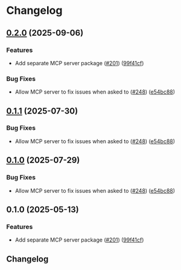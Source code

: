 # Changelog

## [0.2.0](https://github.com/Pixel998/rewrite/compare/mcp-v0.1.1...mcp-v0.2.0) (2025-09-06)


### Features

* Add separate MCP server package ([#201](https://github.com/Pixel998/rewrite/issues/201)) ([99f41cf](https://github.com/Pixel998/rewrite/commit/99f41cf3c4788a3bc0111de807ce599b8084d480))


### Bug Fixes

* Allow MCP server to fix issues when asked to ([#248](https://github.com/Pixel998/rewrite/issues/248)) ([e54bc88](https://github.com/Pixel998/rewrite/commit/e54bc880107b6d75cd4951aaf4ee4e64c44503f6))

## [0.1.1](https://github.com/eslint/rewrite/compare/mcp-v0.1.0...mcp-v0.1.1) (2025-07-30)


### Bug Fixes

* Allow MCP server to fix issues when asked to ([#248](https://github.com/eslint/rewrite/issues/248)) ([e54bc88](https://github.com/eslint/rewrite/commit/e54bc880107b6d75cd4951aaf4ee4e64c44503f6))

## [0.1.0](https://github.com/eslint/rewrite/compare/mcp-v0.1.0...mcp-v0.1.0) (2025-07-29)


### Bug Fixes

* Allow MCP server to fix issues when asked to ([#248](https://github.com/eslint/rewrite/issues/248)) ([e54bc88](https://github.com/eslint/rewrite/commit/e54bc880107b6d75cd4951aaf4ee4e64c44503f6))

## 0.1.0 (2025-05-13)


### Features

* Add separate MCP server package ([#201](https://github.com/eslint/rewrite/issues/201)) ([99f41cf](https://github.com/eslint/rewrite/commit/99f41cf3c4788a3bc0111de807ce599b8084d480))

## Changelog
